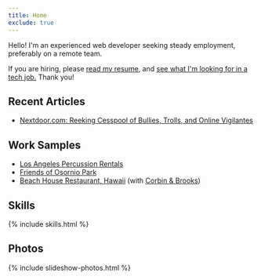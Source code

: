 ```yaml
---
title: Home
exclude: true
---
```


Hello! I'm an experienced web developer seeking steady employment, preferably on a remote team.

If you are hiring, please <a href="/articles/luis-a-echeverria-resume">read my resume</a>, and 
<a href="/articles/what-im-looking-for-in-a-job">see what I'm looking for in a tech job.</a> Thank you!

## Recent Articles

- <a href="../articles/nextdoor-is-a-reeking-cesspool-of-bullies-trolls-and-online-vigilantes">Nextdoor.com: Reeking Cesspool of Bullies, Trolls, and Online Vigilantes</a>

## Work Samples

- <a href="https://www.lapercussionrentals.com/" target="_blank">Los Angeles Percussion Rentals</a>
- <a href="https://friendsofosorniopark.org/" target="_blank">Friends of Osornio Park</a>
- <a href="https://www.the-beach-house.com/menu/" target="_blank">Beach House Restaurant, Hawaii</a> (with <a href="https://corbinbrooks.com/">Corbin & Brooks</a>)

## Skills

{% include skills.html %}

## Photos

{% include slideshow-photos.html %}

